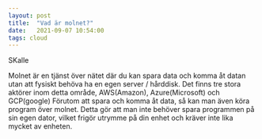```yaml
---
layout: post
title:  "Vad är molnet?"
date:   2021-09-07 10:54:00
tags: cloud
---
```


SKalle

Molnet är en tjänst över nätet där du kan spara data och komma åt datan utan att fysiskt behöva ha en egen server / hårddisk. Det finns tre stora aktörer inom detta område, AWS(Amazon), Azure(Microsoft) och GCP(google)
Förutom att spara och komma åt data, så kan man även köra program över molnet. Detta gör att man inte behöver spara programmen på sin egen dator, vilket frigör utrymme på din enhet och kräver inte lika mycket av enheten.



